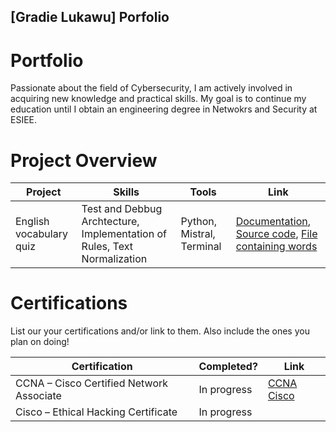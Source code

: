 ## [Gradie Lukawu] Porfolio

# Portfolio

Passionate about the field of Cybersecurity, I am actively involved in acquiring new knowledge and practical skills. 
My goal is to continue my education until I obtain an engineering degree in Netwokrs and Security at ESIEE.


# Project Overview 
|     Project             |                 Skills                      |     Tools         |      Link       |
| ----------------------- | ------------------------------------------- | ----------------- | --------------- |
| English vocabulary quiz | Test and Debbug Archtecture, Implementation of Rules, Text Normalization       | Python, Mistral, Terminal | <a href="Documentation.md">Documentation</a>, <a href="script.py"> Source code</a>, <a href="mots.txt">File containing words</a> |


# Certifications 
List our your certifications and/or link to them. Also include the ones you plan on doing!

|     Certification     |               Completed?               |     Link       |
| --------------------  | -------------------------------------- | ---------------| 
| CCNA – Cisco Certified Network Associate               |             In progress                |     <a href="https://www.cisco.com/site/us/en/learn/training-certifications/certifications/enterprise/ccna/index.html">CCNA Cisco</a> |
| Cisco – Ethical Hacking Certificate     |             In progress                | 
